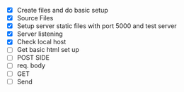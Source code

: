 - [x] Create files and do basic setup 
- [x] Source Files
- [x] Setup server static files with port 5000 and test server
- [x] Server listening
- [x] Check local host
- [ ] Get basic html set up
- [ ] POST SIDE
- [ ] req. body
- [ ] GET
- [ ] Send